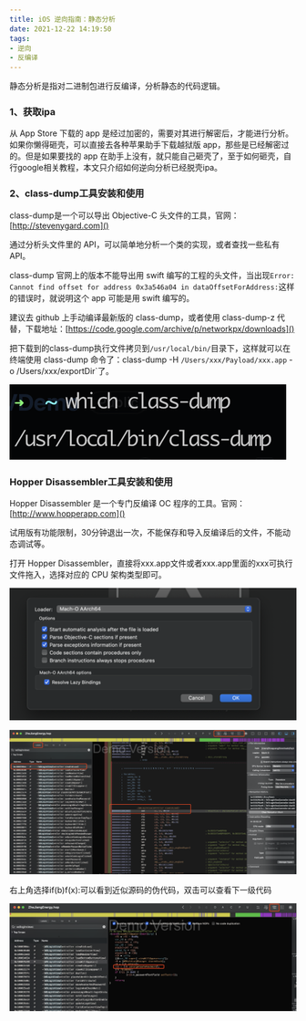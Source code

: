 ```yaml
---
title: iOS 逆向指南：静态分析
date: 2021-12-22 14:19:50
tags:
- 逆向
- 反编译
---
```


静态分析是指对二进制包进行反编译，分析静态的代码逻辑。

### 1、获取ipa

从 App Store 下载的 app 是经过加密的，需要对其进行解密后，才能进行分析。如果你懒得砸壳，可以直接去各种苹果助手下载越狱版 app，那些是已经解密过的。但是如果要找的 app 在助手上没有，就只能自己砸壳了，至于如何砸壳，自行google相关教程，本文只介绍如何逆向分析已经脱壳ipa。

### 2、class-dump工具安装和使用

class-dump是一个可以导出 Objective-C 头文件的工具，官网：[http://stevenygard.com]()

通过分析头文件里的 API，可以简单地分析一个类的实现，或者查找一些私有 API。

class-dump 官网上的版本不能导出用 swift 编写的工程的头文件，当出现`Error: Cannot find offset for address 0x3a546a04 in dataOffsetForAddress:`这样的错误时，就说明这个 app 可能是用 swift 编写的。

建议去 github 上手动编译最新版的 class-dump，或者使用 class-dump-z 代替，下载地址：[https://code.google.com/archive/p/networkpx/downloads]()

把下载到的class-dump执行文件拷贝到`/usr/local/bin/`目录下，这样就可以在终端使用 class-dump 命令了：class-dump -H `/Users/xxx/Payload/xxx.app` -o /Users/xxx/exportDir`了。

![](https://raw.githubusercontent.com/qq510304723/SourceFile/master/WX20211222-105825%402x.png)

### Hopper Disassembler工具安装和使用

Hopper Disassembler 是一个专门反编译 OC 程序的工具。官网：[http://www.hopperapp.com]()

试用版有功能限制，30分钟退出一次，不能保存和导入反编译后的文件，不能动态调试等。

打开 Hopper Disassembler，直接将xxx.app文件或者xxx.app里面的xxx可执行文件拖入，选择对应的 CPU 架构类型即可。

![](https://raw.githubusercontent.com/qq510304723/SourceFile/master/WX20211222-103959%402x.png)

![](https://raw.githubusercontent.com/qq510304723/SourceFile/master/WX20211222-103908%402x.png)

右上角选择if(b)f(x):可以看到近似源码的伪代码，双击可以查看下一级代码

![](https://raw.githubusercontent.com/qq510304723/SourceFile/master/WX20211222-112647%402x.png)